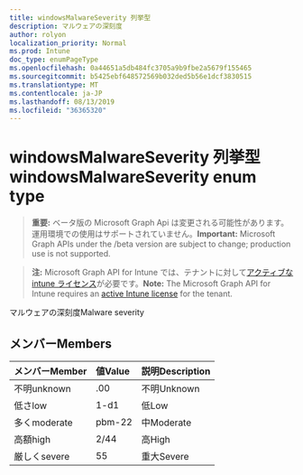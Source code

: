 ```yaml
---
title: windowsMalwareSeverity 列挙型
description: マルウェアの深刻度
author: rolyon
localization_priority: Normal
ms.prod: Intune
doc_type: enumPageType
ms.openlocfilehash: 0a44651a5db484fc3705a9b9fbe2a5679f155465
ms.sourcegitcommit: b5425ebf648572569b032ded5b56e1dcf3830515
ms.translationtype: MT
ms.contentlocale: ja-JP
ms.lasthandoff: 08/13/2019
ms.locfileid: "36365320"
---
```

# <a name="windowsmalwareseverity-enum-type"></a><span data-ttu-id="8d52e-103">windowsMalwareSeverity 列挙型</span><span class="sxs-lookup"><span data-stu-id="8d52e-103">windowsMalwareSeverity enum type</span></span>

> <span data-ttu-id="8d52e-104">**重要:** ベータ版の Microsoft Graph Api は変更される可能性があります。運用環境での使用はサポートされていません。</span><span class="sxs-lookup"><span data-stu-id="8d52e-104">**Important:** Microsoft Graph APIs under the /beta version are subject to change; production use is not supported.</span></span>

> <span data-ttu-id="8d52e-105">**注:** Microsoft Graph API for Intune では、テナントに対して[アクティブな intune ライセンス](https://go.microsoft.com/fwlink/?linkid=839381)が必要です。</span><span class="sxs-lookup"><span data-stu-id="8d52e-105">**Note:** The Microsoft Graph API for Intune requires an [active Intune license](https://go.microsoft.com/fwlink/?linkid=839381) for the tenant.</span></span>

<span data-ttu-id="8d52e-106">マルウェアの深刻度</span><span class="sxs-lookup"><span data-stu-id="8d52e-106">Malware severity</span></span>

## <a name="members"></a><span data-ttu-id="8d52e-107">メンバー</span><span class="sxs-lookup"><span data-stu-id="8d52e-107">Members</span></span>
|<span data-ttu-id="8d52e-108">メンバー</span><span class="sxs-lookup"><span data-stu-id="8d52e-108">Member</span></span>|<span data-ttu-id="8d52e-109">値</span><span class="sxs-lookup"><span data-stu-id="8d52e-109">Value</span></span>|<span data-ttu-id="8d52e-110">説明</span><span class="sxs-lookup"><span data-stu-id="8d52e-110">Description</span></span>|
|:---|:---|:---|
|<span data-ttu-id="8d52e-111">不明</span><span class="sxs-lookup"><span data-stu-id="8d52e-111">unknown</span></span>|<span data-ttu-id="8d52e-112">.0</span><span class="sxs-lookup"><span data-stu-id="8d52e-112">0</span></span>|<span data-ttu-id="8d52e-113">不明</span><span class="sxs-lookup"><span data-stu-id="8d52e-113">Unknown</span></span>|
|<span data-ttu-id="8d52e-114">低さ</span><span class="sxs-lookup"><span data-stu-id="8d52e-114">low</span></span>|<span data-ttu-id="8d52e-115">1-d</span><span class="sxs-lookup"><span data-stu-id="8d52e-115">1</span></span>|<span data-ttu-id="8d52e-116">低</span><span class="sxs-lookup"><span data-stu-id="8d52e-116">Low</span></span>|
|<span data-ttu-id="8d52e-117">多く</span><span class="sxs-lookup"><span data-stu-id="8d52e-117">moderate</span></span>|<span data-ttu-id="8d52e-118">pbm-2</span><span class="sxs-lookup"><span data-stu-id="8d52e-118">2</span></span>|<span data-ttu-id="8d52e-119">中</span><span class="sxs-lookup"><span data-stu-id="8d52e-119">Moderate</span></span>|
|<span data-ttu-id="8d52e-120">高額</span><span class="sxs-lookup"><span data-stu-id="8d52e-120">high</span></span>|<span data-ttu-id="8d52e-121">2/4</span><span class="sxs-lookup"><span data-stu-id="8d52e-121">4</span></span>|<span data-ttu-id="8d52e-122">高</span><span class="sxs-lookup"><span data-stu-id="8d52e-122">High</span></span>|
|<span data-ttu-id="8d52e-123">厳しく</span><span class="sxs-lookup"><span data-stu-id="8d52e-123">severe</span></span>|<span data-ttu-id="8d52e-124">5</span><span class="sxs-lookup"><span data-stu-id="8d52e-124">5</span></span>|<span data-ttu-id="8d52e-125">重大</span><span class="sxs-lookup"><span data-stu-id="8d52e-125">Severe</span></span>|



